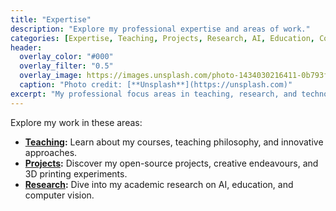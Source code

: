 ```yaml
---
title: "Expertise"
description: "Explore my professional expertise and areas of work."
categories: [Expertise, Teaching, Projects, Research, AI, Education, Computer Vision]
header:
  overlay_color: "#000"
  overlay_filter: "0.5"
  overlay_image: https://images.unsplash.com/photo-1434030216411-0b793f4b4173
  caption: "Photo credit: [**Unsplash**](https://unsplash.com)"
excerpt: "My professional focus areas in teaching, research, and technology development."
---
```


Explore my work in these areas:

*   **[Teaching](/teaching/):** Learn about my courses, teaching philosophy, and innovative approaches.
*   **[Projects](/projects/):** Discover my open-source projects, creative endeavours, and 3D printing experiments.
*   **[Research](/research/):** Dive into my academic research on AI, education, and computer vision.
